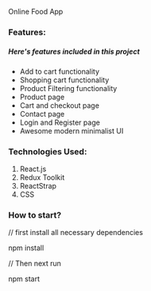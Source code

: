 Online Food App

### Features:

##### Here's features included in this project

- Add to cart functionality
- Shopping cart functionality
- Product Filtering functionality
- Product page
- Cart and checkout page
- Contact page
- Login and Register page
- Awesome modern minimalist UI

### Technologies Used:

1. React.js
2. Redux Toolkit
3. ReactStrap
4. CSS

### How to start?

// first install all necessary dependencies

npm install 

// Then  next run

npm start


